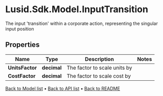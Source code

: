 # Lusid.Sdk.Model.InputTransition
The input 'transition' within a corporate action, representing the singular input position

## Properties

Name | Type | Description | Notes
------------ | ------------- | ------------- | -------------
**UnitsFactor** | **decimal** | The factor to scale units by | 
**CostFactor** | **decimal** | The factor to scale cost by | 

[Back to Model list](../README.md#documentation-for-models) &#8226; [Back to API list](../README.md#documentation-for-api-endpoints) &#8226; [Back to README](../README.md)

